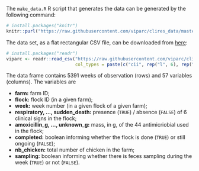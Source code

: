 
The `make_data.R` R script that generates the data can be generated by
the following command:

``` r
# install.packages("knitr")
knitr::purl("https://raw.githubusercontent.com/viparc/clires_data/master/make_data.Rmd", documentation = 1L)
```

The data set, as a flat rectangular CSV file, can be downloaded from
[here](https://raw.githubusercontent.com/viparc/clires_data/master/data/viparc.csv):

``` r
# install.packages("readr")
viparc <- readr::read_csv("https://raw.githubusercontent.com/viparc/clires_data/master/data/viparc.csv",
                          col_types = paste(c("cii", rep("l", 6), rep("d", 45), "lil"), collapse = ""))
```

The data frame contains 5391 weeks of observation (rows) and 57
variables (columns). The variables are

  - **farm:** farm ID;
  - **flock:** flock ID (in a given farm);
  - **week:** week number (in a given flock of a given farm);
  - **respiratory, …, sudden\_death:** presence (`TRUE`) / absence
    (`FALSE`) of 6 clinical signs in the flock;
  - **amoxicillin\_g, …, unknown\_g:** mass, in g, of the 44
    antimicriobial used in the flock;
  - **completed:** boolean informing whether the flock is done (`TRUE`)
    or still ongoing (`FALSE`);
  - **nb\_chicken:** total number of chicken in the farm;
  - **sampling:** boolean informing whether there is feces sampling
    during the week (`TRUE`) or not (`FALSE`).
